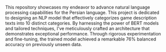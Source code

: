 This repository showcases my endeavor to advance natural language processing capabilities for the Persian language. This project is dedicated to designing an NLP model that effectively categorizes game description texts into 10 distinct categories. By harnessing the power of BERT models and tailored techniques, I've meticulously crafted an architecture that demonstrates exceptional performance. Through rigorous experimentation and fine-tuning, the trained model achieved a remarkable 76% balanced accuracy on previously unseen data.
